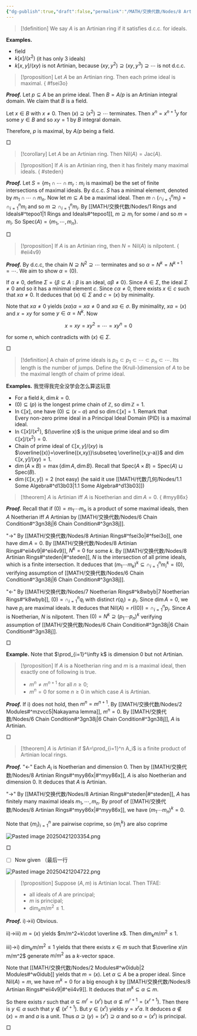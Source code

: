 ```yaml
---
{"dg-publish":true,"draft":false,"permalink":"/MATH/交换代数/Nodes/8 Artinian Rings/","dgPassFrontmatter":true}
---
```



> [!definition]
> We say $A$ is an Artinian ring if it satisfies d.c.c. for ideals.

**Examples.**
- field
- $k[x]/(x^2)$ (it has only $3$ ideals)
- $k[x,y]/(xy)$ is not Artinian, because $(xy,y^2)\supseteq (xy,y^3)\supseteq\cdots$ is not d.c.c.


> [!proposition]
> Let $A$ be an Artinian ring. Then each prime ideal is maximal. 
{ #fsei3o}


**_Proof._**
Let $p\subseteq A$ be an prime ideal. Then $B=A/p$ is an Artinian integral domain. We claim that $B$ is a field. 

Let $x\in B$ with $x\neq 0$. Then $(x)\supseteq (x^2)\supseteq\cdots$ terminates. Then $x^n=x^{n+1}y$ for some $y\in B$ and so $xy=1$ by $B$ integral domain. 

Therefore, $p$ is maximal, by $A/p$ being a field. 
<p align="left">□</p>


> [!corollary]
> Let $A$ be an Artinian ring. Then $\mathrm{Nil}(A)=\mathrm{Jac}(A)$. 

> [!proposition]
> If $A$ is an Artinian ring, then it has finitely many maximal ideals. 
{ #steden}


**_Proof._**
Let $S=\{m_1\cap\cdots\cap m_r:m_i\text{ is maximal}\}$ be the set of finite intersections of maximal ideals. By d.c.c. $S$ has a minimal element, denoted by $m_1\cap\cdots\cap m_n$. Now let $m\subseteq A$ be a maximal ideal. Then $m\cap(\cap_{i=1}^n m_i)=\cap_{i=1}^n m_i$ and so $m\supseteq \cap_{i=1}^n m_i$. By [[MATH/交换代数/Nodes/1 Rings and Ideals#^tepoo1\|1 Rings and Ideals#^tepoo1]], $m\supseteq m_i$ for some $i$ and so $m=m_i$. So $\mathrm{Spec}(A)=\{m_1,\cdots,m_n\}$. 
<p align="left">□</p>


> [!proposition]
> If $A$ is an Artinian ring, then $N=\mathrm{Nil}(A)$ is nilpotent. 
{ #eii4v9}


**_Proof._**
By d.c.c, the chain $N\supseteq N^2\supseteq\cdots$ terminates and so $\alpha=N^k=N^{k+1}=\cdots$. We aim to show $\alpha=(0)$. 

If $\alpha\neq 0$, define $\Sigma=\{\beta\subseteq A:\beta\text{ is an ideal, }\alpha\beta\neq 0\}$. Since $A\in \Sigma$, the ideal $\Sigma\neq 0$ and so it has a minimal element $c$. Since $c\alpha\neq 0$, there exists $x\in c$ such that $x\alpha\neq 0$. It deduces that $(x)\in \Sigma$ and $c=(x)$ by minimality. 

Note that $x\alpha\neq 0$ yields $(x\alpha)\alpha=x\alpha\neq 0$ and $x\alpha\in \sigma$. By minimality, $x\alpha=(x)$ and $x=xy$ for some $y\in \alpha=N^k$. Now 

$$x=xy=xy^2=\cdots=xy^n=0$$

for some $n$, which contradicts with $(x)\in \Sigma$. 
<p align="left">□</p>


> [!definition]
> A chain of prime ideals is $p_0\subset p_1\subset\cdots\subset p_n\subset\cdots$. Its length is the number of jumps. Define the (Krull-)dimension of $A$ to be the maximal length of chaim of prime ideal. 

**Examples.** 我觉得我完全没学会怎么算这玩意
- For a field $k$, $\dim k=0$. 
- $(0)\subseteq (p)$ is the longest prime chain of $\mathbb{Z}$, so $\dim \mathbb{Z}=1$. 
- In $\mathbb{C}[x]$, one have $(0)\subseteq (x-a)$ and so $\dim \mathbb{C}[x]=1$. Remark that Every non-zero prime ideal in a Principal Ideal Domain (PID) is a maximal ideal.
- In $\mathbb{C}[x]/(x^2)$, $(\overline x)$ is the unique prime ideal and so $\dim \mathbb{C}[x]/(x^2)=0$. 
- Chain of prime ideal of $\mathbb{C}[x,y]/(xy)$ is $\overline{(x)}=\overline{(x,xy)}\subseteq \overline{(x,y-a)}$ and $\dim \mathbb{C}[x,y]/(xy)=1$. 
- $\dim(A\times B)=\max\{\dim A,\dim B\}$. Recall that $\mathrm{Spec}(A\times B)=\mathrm{Spec}(A)\sqcup \mathrm{Spec}(B)$. 
- $\dim(\mathbb{C}[x,y])=2$ (not easy) (he said it use [[MATH/代数几何/Nodes/1.1 Some Algebra#^d13b03\|1.1 Some Algebra#^d13b03]])


> [!theorem]
> $A$ is Artinian iff $A$ is Noetherian and $\dim A=0$.
{ #myy86x}


**_Proof._**
Recall that if $(0)=m_1\cdots m_n$ is a product of some maximal ideals, then $A$ Noetherian iff $A$ Artinian by [[MATH/交换代数/Nodes/6 Chain Condition#^3gn38j\|6 Chain Condition#^3gn38j]]. 

"->" By [[MATH/交换代数/Nodes/8 Artinian Rings#^fsei3o\|#^fsei3o]], one have $\dim A=0$. By [[MATH/交换代数/Nodes/8 Artinian Rings#^eii4v9\|#^eii4v9]], $N^k=0$ for some $k$. By [[MATH/交换代数/Nodes/8 Artinian Rings#^steden\|#^steden]], $N$ is the intersection of all prime ideals, which is a finite intersection. It deduces that $(m_1\cdots m_k)^k\subseteq \cap_{i=1}^n m_i^k=(0)$, verifying assumption of [[MATH/交换代数/Nodes/6 Chain Condition#^3gn38j\|6 Chain Condition#^3gn38j]]. 


"<-" By [[MATH/交换代数/Nodes/7 Noetherian Rings#^k8wbyb\|7 Noetherian Rings#^k8wbyb]], $(0)=\cap_{i=1}^n q_i$ with distinct $r(q_i)=p_i$. Since $\dim A=0$, we have $p_i$ are maximal ideals. It deduces that $\mathrm{Nil}(A)=r((0))=\cap _{i=1}^n p_i$. Since $A$ is Noetherian, $N$ is nilpotent. Then $(0)=N^k\supseteq (p_1\cdots p_n)^k$ verifying assumption of [[MATH/交换代数/Nodes/6 Chain Condition#^3gn38j\|6 Chain Condition#^3gn38j]]. 
<p align="left">□</p>


**Example.** Note that $\prod_{i=1}^\infty k$ is dimension $0$ but not Artinian. 

> [!proposition]
> If $A$ is a Noetherian ring and $m$ is a maximal ideal, then exactly one of following is true. 
> - $m^n\neq m^{n+1}$ for all $n\geqslant 0$;
> - $m^n=0$ for some $n\geqslant 0$ in which case $A$ is Artinian. 

**_Proof._**
If i) does not hold, then $m^n=m^{n+1}$. By [[MATH/交换代数/Nodes/2 Modules#^mzvcc5\|Nakayama lemma]], $m^n=0$. By [[MATH/交换代数/Nodes/6 Chain Condition#^3gn38j\|6 Chain Condition#^3gn38j]], $A$ is Artinian. 
<p align="left">□</p>

> [!theorem]
> $A$ is Artinian if $A=\prod_{i=1}^n A_i$ is a finite product of Artinian local rings. 

**_Proof._**
"<-" Each $A_i$ is Noetherian and dimension $0$. Then by [[MATH/交换代数/Nodes/8 Artinian Rings#^myy86x\|#^myy86x]], $A$ is also Noetherian and dimension $0$. It deduces that $A$ is Artinian. 

"->" By [[MATH/交换代数/Nodes/8 Artinian Rings#^steden\|#^steden]], $A$ has finitely many maximal ideals $m_1,\cdots,m_n$. By proof of [[MATH/交换代数/Nodes/8 Artinian Rings#^myy86x\|#^myy86x]], we have $(m_1\cdots m_n)^k=0$. 

Note that $\{m_i\}_{i=1}^n$ are pairwise coprime, so $\{m_i^k\}$ are also coprime 

![Pasted image 20250421203354.png](/img/user/%E9%99%84%E4%BB%B6/Pasted%20image%2020250421203354.png)

<p align="left">□</p>


- [ ] Now given （最后一行

![Pasted image 20250421204722.png](/img/user/%E9%99%84%E4%BB%B6/Pasted%20image%2020250421204722.png)


> [!proposition]
> Suppose $(A,m)$ is Artinian local. Then TFAE:
> - all ideals of $A$ are principal;
> - $m$ is principal;
> - $\dim_k m/m^2\leqslant 1$.

**_Proof._**
i)->ii) Obvious. 

ii)->iii) $m=(x)$ yields $m/m^2=k\cdot \overline x$. Then $\dim_k m/m^2\leqslant 1$. 

iii)->i) $\dim_k m/m^2\leqslant 1$ yields that there exists $x\in m$ such that $\overline x\in m/m^2$ generate $m/m^2$ as a $k$-vector space. 

Note that [[MATH/交换代数/Nodes/2 Modules#^w0idub\|2 Modules#^w0idub]] yields that $m=(x)$. Let $\alpha\subseteq A$ be a proper ideal. Since $\mathrm{Nil}(A)=m$, we have $m^k=0$ for a big enough $k$ by [[MATH/交换代数/Nodes/8 Artinian Rings#^eii4v9\|#^eii4v9]]. It deduces that $m^k\subseteq \alpha\subseteq m$.

So there exists $r$ such that $\alpha\subseteq m^r=(x^r)$ but $\alpha\not\subseteq m^{r+1}=(x^{r+1})$. Then there is $y\in \alpha$ such that $y\notin (x^{r+1})$. But $y\in (x^r)$ yields $y=x^ra$. It deduces $a\notin (x)=m$ and $a$ is a unit. Thus $\alpha\supseteq(y)=(x^r)\supseteq \alpha$ and so $\alpha=(x^r)$ is principal.
<p align="left">□</p>

